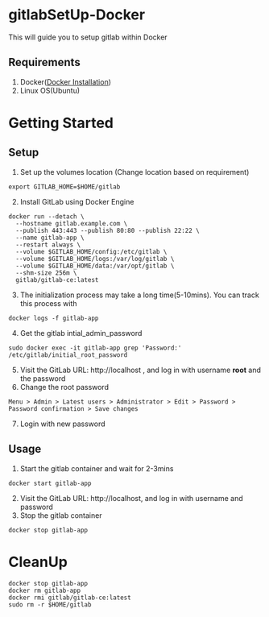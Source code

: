 # gitlabSetUp-Docker
This will guide you to setup gitlab within Docker


## Requirements
1. Docker([Docker Installation](https://github.com/vinaykagithapu/dockerSetUp-Ubuntu.git))
2. Linux OS(Ubuntu)

# Getting Started
## Setup
1. Set up the volumes location (Change location based on requirement)
```shell
export GITLAB_HOME=$HOME/gitlab
```
2. Install GitLab using Docker Engine
```shell
docker run --detach \
  --hostname gitlab.example.com \
  --publish 443:443 --publish 80:80 --publish 22:22 \
  --name gitlab-app \
  --restart always \
  --volume $GITLAB_HOME/config:/etc/gitlab \
  --volume $GITLAB_HOME/logs:/var/log/gitlab \
  --volume $GITLAB_HOME/data:/var/opt/gitlab \
  --shm-size 256m \
  gitlab/gitlab-ce:latest
```
3. The initialization process may take a long time(5-10mins). You can track this process with
```shell
docker logs -f gitlab-app
```
4. Get the gitlab intial_admin_password 
```shell
sudo docker exec -it gitlab-app grep 'Password:' /etc/gitlab/initial_root_password
```
5. Visit the GitLab URL: http://localhost , and log in with username **root** and the password
6. Change the root password
```console
Menu > Admin > Latest users > Administrator > Edit > Password > Password confirmation > Save changes
```
7. Login with new password

## Usage
1. Start the gitlab container and wait for 2-3mins
```shell
docker start gitlab-app
```
2. Visit the GitLab URL: http://localhost, and log in with username and password
3. Stop the gitlab container
```shell
docker stop gitlab-app
``` 

# CleanUp
```shell
docker stop gitlab-app
docker rm gitlab-app
docker rmi gitlab/gitlab-ce:latest
sudo rm -r $HOME/gitlab
```
